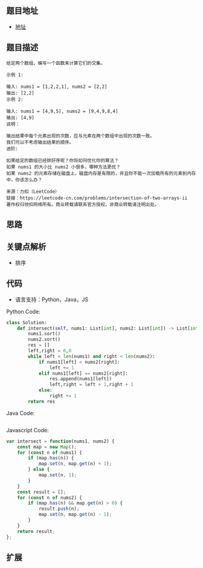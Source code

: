 ## 题目地址

- [地址](https://leetcode-cn.com/problems/intersection-of-two-arrays-ii/)

## 题目描述

```
给定两个数组，编写一个函数来计算它们的交集。

示例 1:

输入: nums1 = [1,2,2,1], nums2 = [2,2]
输出: [2,2]
示例 2:

输入: nums1 = [4,9,5], nums2 = [9,4,9,8,4]
输出: [4,9]
说明：

输出结果中每个元素出现的次数，应与元素在两个数组中出现的次数一致。
我们可以不考虑输出结果的顺序。
进阶:

如果给定的数组已经排好序呢？你将如何优化你的算法？
如果 nums1 的大小比 nums2 小很多，哪种方法更优？
如果 nums2 的元素存储在磁盘上，磁盘内存是有限的，并且你不能一次加载所有的元素到内存中，你该怎么办？

来源：力扣（LeetCode）
链接：https://leetcode-cn.com/problems/intersection-of-two-arrays-ii
著作权归领扣网络所有。商业转载请联系官方授权，非商业转载请注明出处。
```

## 思路


## 关键点解析
- 排序

## 代码

- 语言支持：Python，Java，JS

Python Code:

```python
class Solution:
    def intersect(self, nums1: List[int], nums2: List[int]) -> List[int]:
        nums1.sort()
        nums2.sort()
        res = []
        left,right = 0,0
        while left < len(nums1) and right < len(nums2):
            if nums1[left] < nums2[right]:
                left += 1
            elif nums1[left] == nums2[right]:
                res.append(nums1[left])
                left,right = left + 1,right + 1
            else:
                right += 1
        return res

```

Java Code:

```java

```

Javascript Code:
```js
var intersect = function(nums1, nums2) {
    const map = new Map();
    for (const n of nums1) {
        if (map.has(n)) {
            map.set(n, map.get(n) + 1);
        } else {
            map.set(n, 1);
        }
    }
    const result = [];
    for (const n of nums2) {
        if (map.has(n) && map.get(n) > 0) {
            result.push(n);
            map.set(n, map.get(n) - 1);
        }
    }
    return result;
};
```

## 扩展

